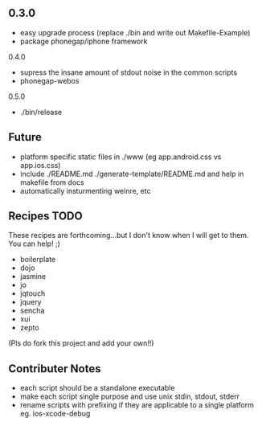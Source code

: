 0.3.0
---

- easy upgrade process (replace ./bin and write out Makefile-Example)
- package phonegap/iphone framework

0.4.0

- supress the insane amount of stdout noise in the common scripts
- phonegap-webos

0.5.0

- ./bin/release

Future
---

- platform specific static files in ./www (eg app.android.css vs app.ios.css)
- include ./README.md ./generate-template/README.md and help in makefile from docs
- automatically insturmenting weinre, etc

Recipes TODO
---

These recipes are forthcoming...but I don't know when I will get to them. You can help! ;)

- boilerplate
- dojo
- jasmine
- jo
- jqtouch
- jquery
- sencha
- xui
- zepto	

(Pls do fork this project and add your own!!)

Contributer Notes
---

- each script should be a standalone executable
- make each script single purpose and use unix stdin, stdout, stderr
- rename scripts with prefixing if they are applicable to a single platform eg. ios-xcode-debug

